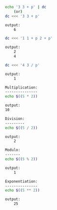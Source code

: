 ```bash
echo '3 3 + p' | dc
    (or)
dc <<< '3 3 + p'

output:
    6
```
```bash
dc <<< '1 1 + p 2 + p'

output:
    2
    4
```
```bash
dc <<< '4 3 / p'

output:
    1
```

```bash
Multiplication:
---------------
echo $((5 * 2))

output:
10
```

```bash
Division:
---------
echo $((5 / 2))

output:
    2
```

```bash
Modulo:
-------
echo $((5 % 2))

output:
    1
```

```bash
Exponentiation:
---------------
echo $((5 ** 2))

output:
    25
```

